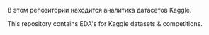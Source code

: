 В этом репозитории находится аналитика датасетов Kaggle.

This repository contains EDA's for Kaggle datasets & competitions.
